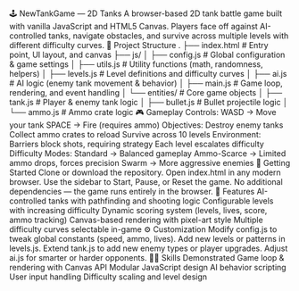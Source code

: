 🕹️ NewTankGame — 2D Tanks
A browser-based 2D tank battle game built with vanilla JavaScript and HTML5 Canvas.
Players face off against AI-controlled tanks, navigate obstacles, and survive across multiple levels with different difficulty curves.
📂 Project Structure
.
├── index.html         # Entry point, UI layout, and canvas
├── js/
│   ├── config.js      # Global configuration & game settings
│   ├── utils.js       # Utility functions (math, randomness, helpers)
│   ├── levels.js      # Level definitions and difficulty curves
│   ├── ai.js          # AI logic (enemy tank movement & behavior)
│   ├── main.js        # Game loop, rendering, and event handling
│   └── entities/      # Core game objects
│       ├── tank.js    # Player & enemy tank logic
│       ├── bullet.js  # Bullet projectile logic
│       └── ammo.js    # Ammo crate logic
🎮 Gameplay
Controls:
WASD → Move your tank
SPACE → Fire (requires ammo)
Objectives:
Destroy enemy tanks
Collect ammo crates to reload
Survive across 10 levels
Environment:
Barriers block shots, requiring strategy
Each level escalates difficulty
Difficulty Modes:
Standard → Balanced gameplay
Ammo-Scarce → Limited ammo drops, forces precision
Swarm → More aggressive enemies
🚀 Getting Started
Clone or download the repository.
Open index.html in any modern browser.
Use the sidebar to Start, Pause, or Reset the game.
No additional dependencies — the game runs entirely in the browser.
🧩 Features
AI-controlled tanks with pathfinding and shooting logic
Configurable levels with increasing difficulty
Dynamic scoring system (levels, lives, score, ammo tracking)
Canvas-based rendering with pixel-art style
Multiple difficulty curves selectable in-game
⚙️ Customization
Modify config.js to tweak global constants (speed, ammo, lives).
Add new levels or patterns in levels.js.
Extend tank.js to add new enemy types or player upgrades.
Adjust ai.js for smarter or harder opponents.
🧑‍💻 Skills Demonstrated
Game loop & rendering with Canvas API
Modular JavaScript design
AI behavior scripting
User input handling
Difficulty scaling and level design
